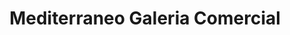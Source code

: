 ---
title: "Mediterraneo Galeria Comercial"
url: /tacna/mediterraneo-galeria-comercial/
shop: Einkaufszentrum
---